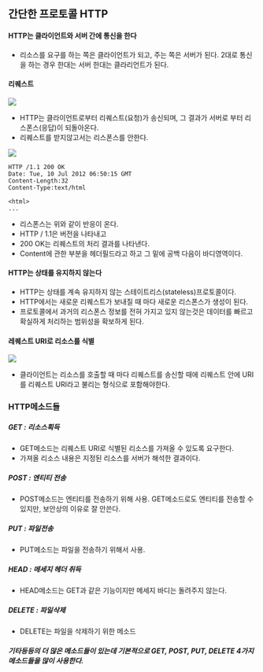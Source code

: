 ## 간단한 프로토콜 HTTP

#### HTTP는 클라이언트와 서버 간에 통신을 한다

- 리소스를 요구를 하는 쪽은 클라이언트가 되고, 주는 쪽은 서버가 된다. 2대로 통신을 하는 경우 한대는 서버 한대는 클라리언트가 된다.

#### 리퀘스트

![](/Users/jaeyeonkim/Downloads/http_chapter2_1.jpeg)
- HTTP는 클라이언트로부터 리퀘스트(요청)가 송신되며, 그 결과가 서버로 부터 리스폰스(응답)이 되돌아온다.
- 리퀘스트를 받지않고서는 리스폰스를 안한다.

![](/Users/jaeyeonkim/Downloads/http_chapter2_2.jpeg)

```
HTTP /1.1 200 OK
Date: Tue, 10 Jul 2012 06:50:15 GMT
Content-Length:32
Content-Type:text/html

<html>
...
```
 - 리스폰스는 위와 같이 반응이 온다.
 - HTTP / 1.1은 버전을 나타내고
 - 200 OK는 리퀘스트의 처리 결과를 나타낸다.
 - Content에 관한 부분을 헤더필드라고 하고 그 밑에 공백 다음이 바디영역이다.

#### HTTP는 상태를 유지하지 않는다
- HTTP는 상태를 계속 유지하지 않는 스테이트리스(stateless)프로토콜이다. 
- HTTP에서는 새로운 리퀘스트가 보내질 때 마다 새로운 리스폰스가 생성이 된다.
- 프로토콜에서 과거의 리스폰스 정보를 전혀 가지고 있지 않는것은 데이터를 빠르고 확실하게 처리하는 범위성을 확보하게 된다.

#### 레퀘스트 URI로 리소스를 식별

![](/Users/jaeyeonkim/Downloads/http_chapter2_4.jpeg)

- 클라이언트는 리소스를 호출할 때 마다 리퀘스트를 송신할 때에 리퀘스트 안에 URI를 리퀘스트 URI라고 불리는 형식으로 포함해야한다.

### HTTP메소드들

##### GET : 리소스획득
- GET메소드는 리퀘스트 URI로 식별된 리소스를 가져올 수 있도록 요구한다.
- 가져올 리소스 내용은 지정된 리소스를 서버가 해석한 결과이다.

##### POST : 엔티티 전송

- POST메소드는 엔티티를 전송하기 위해 사용. GET메소드로도 엔티티를 전송할 수 있지만, 보안상의 이유로 잘 안쓴다.

##### PUT : 파일전송
- PUT메소드는 파일을 전송하기 위해서 사용.

##### HEAD : 메세지 헤더 취득
- HEAD메소드는 GET과 같은 기능이지만 메세지 바디는 돌려주지 않는다.

##### DELETE : 파일삭제
- DELETE는 파일을 삭제하기 위한 메소드

##### 기타등등의 더 많은 메소드들이 있는데 기본적으로 GET, POST, PUT, DELETE 4가지 메소드들을 많이 사용한다.